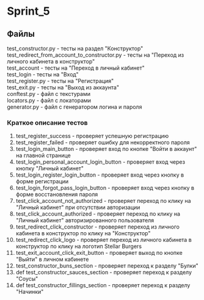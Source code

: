 # Sprint_5

## Файлы
test_constructor.py - тесты на раздел "Конструктор"  
test_redirect_from_account_to_constructor.py - тесты на "Переход из личного кабинета в конструктор"    
test_account - тесты на "Переход в личный кабинет"  
test_login - тесты на "Вход"  
test_register.py - тесты на "Регистрация"  
test_exit.py - тесты на "Выход из аккаунта"  
conftest.py - файл с текстурами  
locators.py - файл с локаторами  
generator.py - файл с генератором логина и пароля  

### Краткое описание тестов
1. test_register_success - проверяет успешную регистрацию  
2. test_register_failed - проверяет ошибку для некорректного пароля  
3. test_login_main_button - проверяет вход по кнопке "Войти в аккаунт" на главной странице
4. test_login_personal_account_login_button - проверяет вход через кнопку "Личный кабинет"
5. test_login_register_login_button - проверяет вход через кнопку в форме регистрации
6. test_login_forgot_pass_login_button - проверяет вход через кнопку в форме восстановления пароля
7. test_click_account_not_authorized - проверяет переход по клику на "Личный кабинет" при отсутствии авторизации
8. test_click_account_authorized - проверяет переход по клику на "Личный кабинет" авторизированного пользователя
9. test_redirect_click_constructor - проверяет переход из личного кабинета в конструктор по клику на "Конструктор"
10. test_redirect_click_logo - проверяет переход из личного кабинета в конструктор по клику на логотип Stellar Burgers
11. test_exit_account_click_exit_button - проверяет выход по кнопке "Выйти" в личном кабинете
12. test_constructor_buns_section - проверяет переход к разделу "Булки"
13. def test_constructor_sauces_section - проверяет переход к разделу "Соусы"
14. def test_constructor_fillings_section - проверяет переход к разделу "Начинки"

